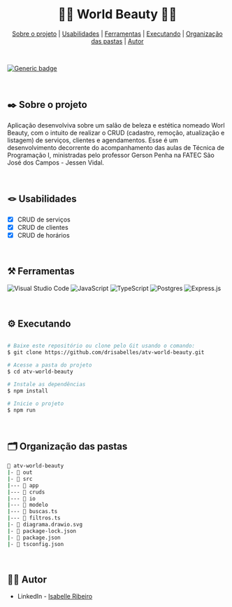 <div align="center">

# 💅🏻 World Beauty 💇🏼

</div>

<div align="center">

[Sobre o projeto](#project) | [Usabilidades](#usabilities) | [Ferramentas](#tools) | [Executando](#running) | [Organização das pastas](#folders) | [Autor](#autor)

</div>

</br>

[![Generic badge](https://img.shields.io/badge/STATUS%20DO%20PROJETO-NÃO%20FINALIZADO-red)](https://shields.io/)

</br>

## ✒️ Sobre o projeto <a name="project"></a>
Aplicação desenvolviva sobre um salão de beleza e estética nomeado Worl Beauty, com o intuito de realizar o CRUD (cadastro, remoção, atualização e listagem) de serviços, clientes e agendamentos. Esse é um desenvolvimento decorrente do acompanhamento das aulas de Técnica de Programação I, ministradas pelo professor Gerson Penha na FATEC São José dos Campos - Jessen Vidal.

</br>

## 🪢 Usabilidades <a name="usabilities"></a>
- [X] CRUD de serviços
- [X] CRUD de clientes
- [X] CRUD de horários

</br>

## ⚒️ Ferramentas <a name="tools"></a>
![Visual Studio Code](https://img.shields.io/badge/Visual%20Studio%20Code-e4d2e4.svg?style=for-the-badge&logo=visual-studio-code&logoColor=black)
![JavaScript](https://img.shields.io/badge/javascript-e4d2e4.svg?style=for-the-badge&logo=javascript&logoColor=black)
![TypeScript](https://img.shields.io/badge/typescript-e4d2e4.svg?style=for-the-badge&logo=typescript&logoColor=black)
![Postgres](https://img.shields.io/badge/postgres-e4d2e4.svg?style=for-the-badge&logo=postgresql&logoColor=black)
![Express.js](https://img.shields.io/badge/express.js-e4d2e4.svg?style=for-the-badge&logo=express&logoColor=black)

</br>

## ⚙️ Executando <a name="running"></a>

```bash

# Baixe este repositório ou clone pelo Git usando o comando:
$ git clone https://github.com/drisabelles/atv-world-beauty.git

# Acesse a pasta do projeto
$ cd atv-world-beauty

# Instale as dependências
$ npm install

# Inicie o projeto
$ npm run

```

</br>

## 🗂️ Organização das pastas <a name="folders"></a>

```bash
📂 atv-world-beauty
|- 📁 out
|- 📁 src
|--- 📁 app
|--- 📁 cruds
|--- 📁 io
|--- 📁 modelo
|--- 📄 buscas.ts
|--- 📄 filtros.ts
|- 📄 diagrama.drawio.svg
|- 📄 package-lock.json
|- 📄 package.json
|- 📄 tsconfig.json
```

</br>

## 👩‍💻 Autor <a name="autor"></a>

- LinkedIn - [Isabelle Ribeiro](https://www.linkedin.com/in/drisabelles/)
